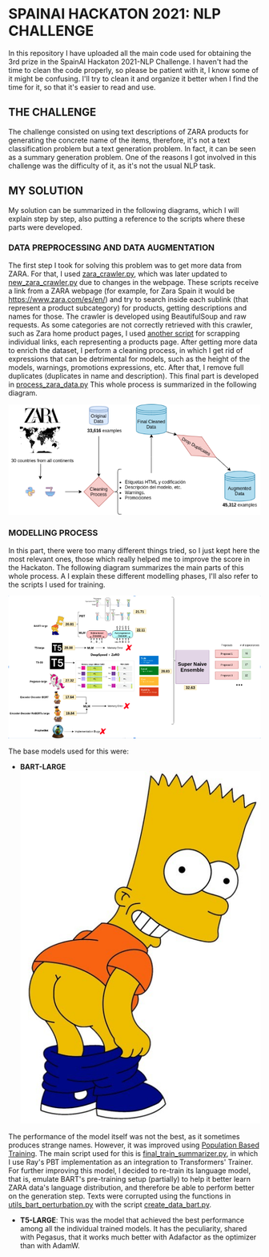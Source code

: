 # SPAINAI HACKATON 2021: NLP CHALLENGE

In this repository I have uploaded all the main code used for obtaining the 3rd prize in the SpainAI Hackaton 2021-NLP Challenge. I haven't had the time to clean the code properly, so please be patient with it, I know some of it might be confusing. I'll try to clean it and organize it better when I find the time for it, so that it's easier to read and use.

## THE CHALLENGE

The challenge consisted on using text descriptions of ZARA products for generating the concrete name of the items, therefore, it's not a text classification problem but a text generation problem. In fact, it can be seen as a summary generation problem. One of the reasons I got involved in this challenge was the difficulty of it, as it's not the usual NLP task.

## MY SOLUTION

My solution can be summarized in the following diagrams, which I will explain step by step, also putting a reference to the scripts where these parts were developed.

### DATA PREPROCESSING AND DATA AUGMENTATION

The first step I took for solving this problem was to get more data from ZARA. For that, I used [zara_crawler.py](zara_crawler.py), which was later updated to [new_zara_crawler.py](new_zara_crawler.py) due to changes in the webpage. These scripts receive a link from a ZARA webpage (for example, for Zara Spain it would be https://www.zara.com/es/en/) and try to search inside each sublink (that represent a product subcategory) for products, getting descriptions and names for those. The crawler is developed using BeautifulSoup and raw requests.
As some categories are not correctly retrieved with this crawler, such as Zara home product pages, I used [another script](crawl_more_zara.py) for scrapping individual links, each representing a products page.
After getting more data to enrich the dataset, I perform a cleaning process, in which I get rid of expressions that can be detrimental for models, such as the height of the models, warnings, promotions expressions, etc. After that, I remove full duplicates (duplicates in name and description). This final part is developed in [process_zara_data.py](process_zara_data.py) This whole process is summarized in the following diagram.

![Alt text](imgs/zara_data.png?raw=true "Data Preparation Process")

### MODELLING PROCESS

In this part, there were too many different things tried, so I just kept here the most relevant ones, those which really helped me to improve the score in the Hackaton. The following diagram summarizes the main parts of this whole process. A I explain these different modelling phases, I'll also refer to the scripts I used for training.

![Alt text](imgs/nlpmodels.png?raw=True "Data Modelling Process")

The base models used for this were:

* **BART-LARGE** ![Alt text](imgs/bart.jpg?width=50&height=50 "BART")

The performance of the model itself was not the best, as it sometimes produces strange names. However, it was improved using [Population Based Training](https://deepmind.com/blog/article/population-based-training-neural-networks). The main script used for this is [final_train_summarizer.py](final_train_summarizer.py), in which I use Ray's PBT implementation as an integration to Transformers' Trainer. For further improving this model, I decided to re-train its language model, that is, emulate BART's pre-training setup (partially) to help it better learn ZARA data's language distribution, and therefore be able to perform better on the generation step. Texts were corrupted using the functions in [utils_bart_perturbation.py](utils_bart_perturbation.py) with the script [create_data_bart.py](create_data_bart.py).

* **T5-LARGE**: This was the model that achieved the best performance among all the individual trained models. It has the peculiarity, shared with Pegasus, that it works much better with Adafactor as the optimizer than with AdamW. 